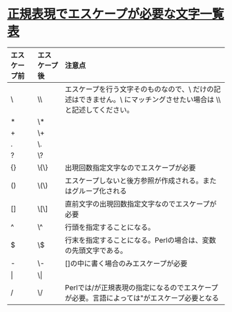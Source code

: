 # [正規表現でエスケープが必要な文字一覧表](https://qiita.com/katsukii/items/1c1550f064b4686c04d4)

|エスケープ前|エスケープ後|注意点|
|:--|:--|:--|
|&#92;|&#92;&#92;|エスケープを行う文字そのものなので、&#92; だけの記述はできません。&#92; にマッチングさせたい場合は &#92;&#92; と記述してください。
|*|&#92;*||
|+|&#92;+||
|.|&#92;.||
|?|&#92;?||
|{}|&#92;{&#92;}|出現回数指定文字なのでエスケープが必要|
|()|&#92;(&#92;)|エスケープしないと後方参照が作成される。またはグループ化される|
|&#91;&#93;|&#92;&#91;&#92;&#93;|直前文字の出現回数指定文字なのでエスケープが必要|
|^|&#92;^|行頭を指定することになる。|
|$|&#92;$|行末を指定することになる。Perlの場合は、変数の先頭文字である。|
|-|&#92;-|&#91;&#93;の中に書く場合のみエスケープが必要|
|&#124;|&#92;&#124;||
|/|&#92;/|Perlでは/が正規表現の指定になるのでエスケープが必要。言語によっては"がエスケープ必要となる|
